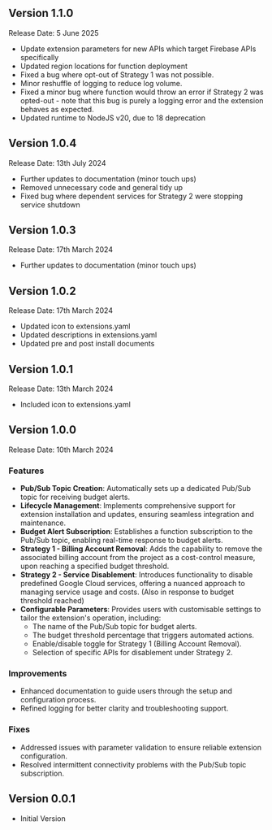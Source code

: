 ## Version 1.1.0

Release Date: 5 June 2025

- Update extension parameters for new APIs which target Firebase APIs specifically
- Updated region locations for function deployment
- Fixed a bug where opt-out of Strategy 1 was not possible.
- Minor reshuffle of logging to reduce log volume.
- Fixed a minor bug where function would throw an error if Strategy 2 was opted-out - note that this bug is purely a logging error and the extension behaves as expected.
- Updated runtime to NodeJS v20, due to 18 deprecation

## Version 1.0.4

Release Date: 13th July 2024

- Further updates to documentation (minor touch ups)
- Removed unnecessary code and general tidy up
- Fixed bug where dependent services for Strategy 2 were stopping service shutdown

## Version 1.0.3

Release Date: 17th March 2024

- Further updates to documentation (minor touch ups)

## Version 1.0.2

Release Date: 17th March 2024

- Updated icon to extensions.yaml
- Updated descriptions in extensions.yaml
- Updated pre and post install documents

## Version 1.0.1

Release Date: 13th March 2024

- Included icon to extensions.yaml

## Version 1.0.0

Release Date: 10th March 2024

### Features

- **Pub/Sub Topic Creation**: Automatically sets up a dedicated Pub/Sub topic for receiving budget alerts.
- **Lifecycle Management**: Implements comprehensive support for extension installation and updates, ensuring seamless integration and maintenance.
- **Budget Alert Subscription**: Establishes a function subscription to the Pub/Sub topic, enabling real-time response to budget alerts.
- **Strategy 1 - Billing Account Removal**: Adds the capability to remove the associated billing account from the project as a cost-control measure, upon reaching a specified budget threshold.
- **Strategy 2 - Service Disablement**: Introduces functionality to disable predefined Google Cloud services, offering a nuanced approach to managing service usage and costs. (Also in response to budget threshold reached)
- **Configurable Parameters**: Provides users with customisable settings to tailor the extension's operation, including:
  - The name of the Pub/Sub topic for budget alerts.
  - The budget threshold percentage that triggers automated actions.
  - Enable/disable toggle for Strategy 1 (Billing Account Removal).
  - Selection of specific APIs for disablement under Strategy 2.

### Improvements

- Enhanced documentation to guide users through the setup and configuration process.
- Refined logging for better clarity and troubleshooting support.

### Fixes

- Addressed issues with parameter validation to ensure reliable extension configuration.
- Resolved intermittent connectivity problems with the Pub/Sub topic subscription.

## Version 0.0.1

- Initial Version
